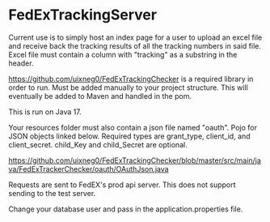 # FedExTrackingServer

Current use is to simply host an index page for a user to upload an excel file and receive back the tracking results of all the tracking numbers in said file. Excel file must contain a column with "tracking" as a substring in the header.

https://github.com/uixneg0/FedExTrackingChecker is a required library in order to run. Must be added manually to your project structure. This will eventually be added to Maven and handled in the pom. 

This is run on Java 17.

Your resources folder must also contain a json file named "oauth". Pojo for JSON objects linked below. Required types are grant_type, client_id, and client_secret. child_Key and child_Secret are optional. 

https://github.com/uixneg0/FedExTrackingChecker/blob/master/src/main/java/FedExTrackerChecker/oauth/OAuthJson.java

Requests are sent to FedEX's prod api server. This does not support sending to the test server.

Change your database user and pass in the application.properties file.

